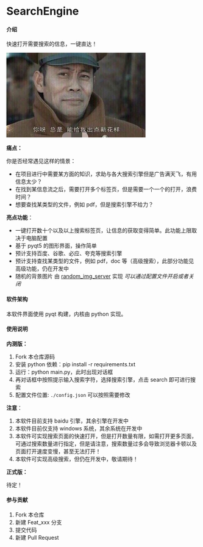 # SearchEngine

#### 介绍

快速打开需要搜索的信息，一键直达！

![img](./assets/img/xhy.png)

**痛点：**

你是否经常遇见这样的情景：

- 在项目进行中需要某方面的知识，求助与各大搜索引擎但是广告满天飞，有用信息太少？
- 在找到某信息流之后，需要打开多个标签页，但是需要一个一个的打开，浪费时间？
- 想要查找某类型的文件，例如 pdf，但是搜索引擎不给力？

**亮点功能**：

- 一键打开数十个以及以上搜索标签页，让信息的获取变得简单。此功能上限取决于电脑配置
- 基于 pyqt5 的图形界面，操作简单
- 预计支持百度、谷歌、必应、夸克等搜索引擎
- 预计支持查找某类型的文件，例如 pdf，doc 等（高级搜索），此部分功能见高级功能，仍在开发中
- 随机的背景图片 由 [random_img_server](https://github.com/azureqaq/random_img_server) 实现 *可以通过配置文件开启或者关闭*

#### 软件架构

本软件界面使用 pyqt 构建，内核由 python 实现。

#### 使用说明

**内测版：**

1.  Fork 本仓库源码
2.  安装 python 依赖：pip install -r requirements.txt
3.  运行：python main.py，此时出现对话框
4.  再对话框中按照提示输入搜索字符，选择搜索引擎，点击 search 即可进行搜索
5.  配置文件位置: `./config.json` 可以按照需要修改

**注意**：

1. 本软件目前支持 baidu 引擎，其余引擎在开发中
2. 本软件目前仅支持 windows 系统，其余系统在开发中
3. 本软件可实现搜索页面的快速打开，但是打开数量有限，如需打开更多页面，可通过搜索数量进行指定，但是请注意，搜索数量过多会导致浏览器卡顿以及页面打开速度变慢，甚至无法打开！
4. 本软件可实现高级搜索，但仍在开发中，敬请期待！

**正式版：**

待定！

#### 参与贡献

1.  Fork 本仓库
2.  新建 Feat_xxx 分支
3.  提交代码
4.  新建 Pull Request
